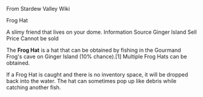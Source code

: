 From Stardew Valley Wiki

Frog Hat

A slimy friend that lives on your dome. Information Source Ginger Island Sell Price Cannot be sold

The **Frog Hat** is a hat that can be obtained by fishing in the Gourmand Frog's cave on Ginger Island (10% chance).\[1] Multiple Frog Hats can be obtained.

If a Frog Hat is caught and there is no inventory space, it will be dropped back into the water. The hat can sometimes pop up like debris while catching another fish.
